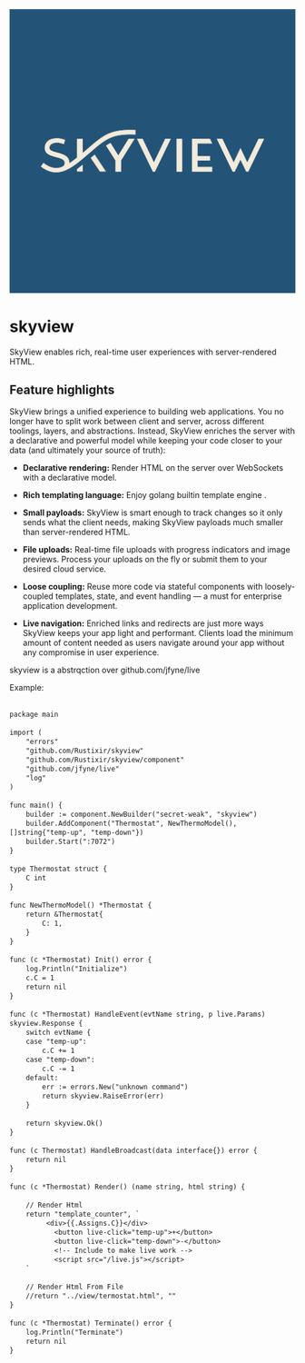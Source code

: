 ![SkyView](https://github.com/Rustixir/skyview/blob/main/skyview.jpg)

# skyview
SkyView enables rich, real-time user experiences with server-rendered HTML.

## Feature highlights

SkyView brings a unified experience to building web applications. You no longer
have to split work between client and server, across different toolings, layers, and
abstractions. Instead, SkyView enriches the server with a declarative and powerful
model while keeping your code closer to your data (and ultimately your source of truth):

* **Declarative rendering:** Render HTML on the server over WebSockets with a declarative model.

* **Rich templating language:** Enjoy golang builtin template engine .

* **Small payloads:** SkyView is smart enough to track changes so it only sends what the client needs, making SkyView payloads much smaller than server-rendered HTML.

* **File uploads:** Real-time file uploads with progress indicators and image previews. Process your uploads on the fly or submit them to your desired cloud service.

* **Loose coupling:** Reuse more code via stateful components with loosely-coupled templates, state, and event handling — a must for enterprise application development.

* **Live navigation:** Enriched links and redirects are just more ways SkyView keeps your app light and performant. Clients load the minimum amount of content needed as users navigate around your app without any compromise in user experience.


skyview is a abstrqction over github.com/jfyne/live

Example:

``` 

package main

import (
	"errors"
	"github.com/Rustixir/skyview"
	"github.com/Rustixir/skyview/component"
	"github.com/jfyne/live"
	"log"
)

func main() {
	builder := component.NewBuilder("secret-weak", "skyview")
	builder.AddComponent("Thermostat", NewThermoModel(), []string{"temp-up", "temp-down"})
	builder.Start(":7072")
}

type Thermostat struct {
	C int
}

func NewThermoModel() *Thermostat {
	return &Thermostat{
		C: 1,
	}
}

func (c *Thermostat) Init() error {
	log.Println("Initialize")
	c.C = 1
	return nil
}

func (c *Thermostat) HandleEvent(evtName string, p live.Params) skyview.Response {
	switch evtName {
	case "temp-up":
		c.C += 1
	case "temp-down":
		c.C -= 1
	default:
		err := errors.New("unknown command")
		return skyview.RaiseError(err)
	}

	return skyview.Ok()
}

func (c Thermostat) HandleBroadcast(data interface{}) error {
	return nil
}

func (c *Thermostat) Render() (name string, html string) {

	// Render Html
	return "template_counter", `
		 <div>{{.Assigns.C}}</div>
	       <button live-click="temp-up">+</button>
	       <button live-click="temp-down">-</button>
	       <!-- Include to make live work -->
	       <script src="/live.js"></script>
	`

	// Render Html From File
	//return "../view/termostat.html", ""
}

func (c *Thermostat) Terminate() error {
	log.Println("Terminate")
	return nil
}

```